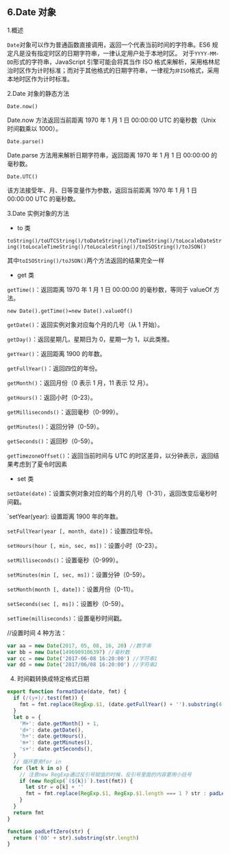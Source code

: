 ## 6.Date 对象

1.概述

`Date`对象可以作为普通函数直接调用，返回一个代表当前时间的字符串。ES6 规定凡是没有指定时区的日期字符串，一律认定用户处于本地时区。
对于`YYYY-MM-DD`形式的字符串，JavaScript 引擎可能会将其当作 ISO 格式来解析，采用格林尼治时区作为计时标准；而对于其他格式的日期字符串，一律视为`非ISO`格式，采用本地时区作为计时标准。

2.Date 对象的静态方法

`Date.now()`

Date.now 方法返回当前距离 1970 年 1 月 1 日 00:00:00 UTC 的毫秒数（Unix 时间戳乘以 1000）。

`Date.parse()`

Date.parse 方法用来解析日期字符串，返回距离 1970 年 1 月 1 日 00:00:00 的毫秒数。

`Date.UTC()`

该方法接受年、月、日等变量作为参数，返回当前距离 1970 年 1 月 1 日 00:00:00 UTC 的毫秒数。

3.Date 实例对象的方法

- to 类

`toString()/toUTCString()/toDateString()/toTimeString()/toLocaleDateString()toLocaleTimeString()/toLocaleString()/toISOString()/toJSON()`

其中`toISOString()/toJSON()`两个方法返回的结果完全一样

- get 类

`getTime()`：返回距离 1970 年 1 月 1 日 00:00:00 的毫秒数，等同于 valueOf 方法。

`new Date().getTime()=new Date().valueOf()`

`getDate()`：返回实例对象对应每个月的几号（从 1 开始）。

`getDay()`：返回星期几，星期日为 0，星期一为 1，以此类推。

`getYear()`：返回距离 1900 的年数。

`getFullYear()`：返回四位的年份。

`getMonth()`：返回月份（0 表示 1 月，11 表示 12 月）。

`getHours()`：返回小时（0-23）。

`getMilliseconds()`：返回毫秒（0-999）。

`getMinutes()`：返回分钟（0-59）。

`getSeconds()`：返回秒（0-59）。

`getTimezoneOffset()`：返回当前时间与 UTC 的时区差异，以分钟表示，返回结果考虑到了夏令时因素

- set 类

`setDate(date)`：设置实例对象对应的每个月的几号（1-31），返回改变后毫秒时间戳。

`setYear(year): 设置距离 1900 年的年数。

`setFullYear(year [, month, date])`：设置四位年份。

`setHours(hour [, min, sec, ms])`：设置小时（0-23）。

`setMilliseconds()`：设置毫秒（0-999）。

`setMinutes(min [, sec, ms])`：设置分钟（0-59）。

`setMonth(month [, date])`：设置月份（0-11）。

`setSeconds(sec [, ms])`：设置秒（0-59）。

`setTime(milliseconds)`：设置毫秒时间戳。

//设置时间 4 种方法：

```js
var aa = new Date(2017, 05, 08, 16, 20) //数字串
var bb = new Date(1496909106397) //毫秒数
var cc = new Date('2017-06-08 16:20:00') //字符串1
var dd = new Date('2017/06/08 16:20:00') //字符串2
```

4. 时间戳转换成特定格式日期

```js
export function formatDate(date, fmt) {
  if (/(y+)/.test(fmt)) {
    fmt = fmt.replace(RegExp.$1, (date.getFullYear() + '').substring(4 - RegExp.$1.length))
  }
  let o = {
    'M+': date.getMonth() + 1,
    'd+': date.getDate(),
    'h+': date.getHours(),
    'm+': date.getMinutes(),
    's+': date.getSeconds(),
  }
  // 循环要用for in
  for (let k in o) {
    // 注意new RegExp通过反引号赋值的时候，反引号里面的内容要用小括号
    if (new RegExp(`(${k})`).test(fmt)) {
      let str = o[k] + ''
      fmt = fmt.replace(RegExp.$1, RegExp.$1.length === 1 ? str : padLeftZero(str))
    }
  }
  return fmt
}

function padLeftZero(str) {
  return ('00' + str).substring(str.length)
}
```

